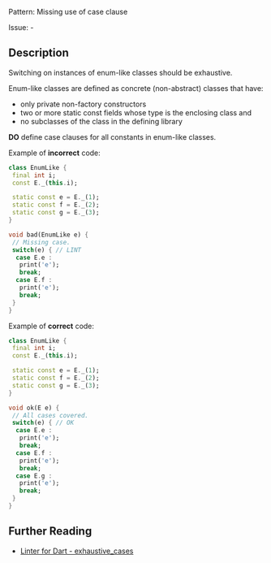 Pattern: Missing use of case clause

Issue: -

## Description

Switching on instances of enum-like classes should be exhaustive.

Enum-like classes are defined as concrete (non-abstract) classes that have:
 * only private non-factory constructors
 * two or more static const fields whose type is the enclosing class and
 * no subclasses of the class in the defining library

**DO** define case clauses for all constants in enum-like classes.

Example of **incorrect** code:

```dart
class EnumLike {
 final int i;
 const E._(this.i);

 static const e = E._(1);
 static const f = E._(2);
 static const g = E._(3);
}

void bad(EnumLike e) {
 // Missing case.
 switch(e) { // LINT
  case E.e :
   print('e');
   break;
  case E.f :
   print('e');
   break;
 }
}
```

Example of **correct** code:
```dart
class EnumLike {
 final int i;
 const E._(this.i);

 static const e = E._(1);
 static const f = E._(2);
 static const g = E._(3);
}

void ok(E e) {
 // All cases covered.
 switch(e) { // OK
  case E.e :
   print('e');
   break;
  case E.f :
   print('e');
   break;
  case E.g :
   print('e');
   break;
 }
}
```

## Further Reading

* [Linter for Dart - exhaustive_cases](https://dart.dev/tools/linter-rules/exhaustive_cases)